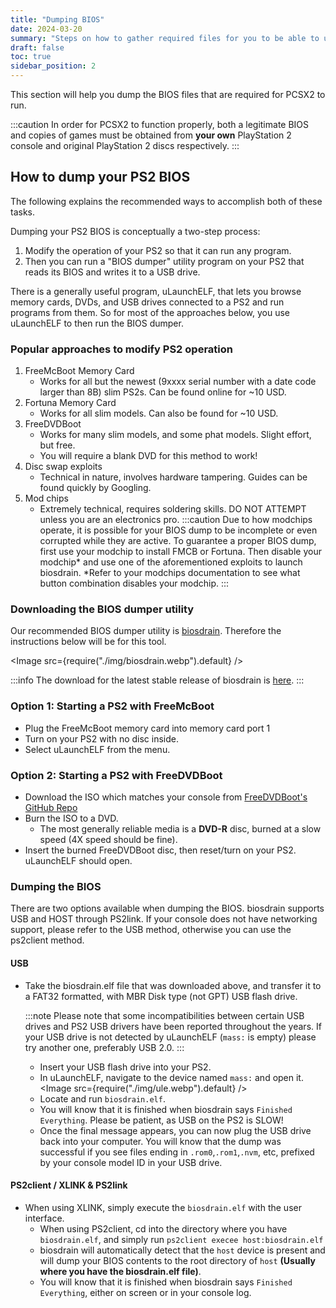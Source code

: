 ```yaml
---
title: "Dumping BIOS"
date: 2024-03-20
summary: "Steps on how to gather required files for you to be able to use PCSX2"
draft: false
toc: true
sidebar_position: 2
---
```


This section will help you dump the BIOS files that are required for PCSX2 to run.

:::caution
In order for PCSX2 to function properly, both a legitimate BIOS and copies of games must be obtained from **your own** PlayStation 2 console and original PlayStation 2 discs respectively.
:::

## How to dump your PS2 BIOS

The following explains the recommended ways to accomplish both of these tasks.

Dumping your PS2 BIOS is conceptually a two-step process:

1. Modify the operation of your PS2 so that it can run any program.
2. Then you can run a "BIOS dumper" utility program on your PS2 that reads its BIOS and writes it to a USB drive.

There is a generally useful program, uLaunchELF, that lets you browse memory cards, DVDs, and USB drives connected to a PS2 and run programs from them. So for most of the approaches below, you use uLaunchELF to then run the BIOS dumper.

### Popular approaches to modify PS2 operation

1. FreeMcBoot Memory Card
   - Works for all but the newest (9xxxx serial number with a date code larger than 8B) slim PS2s. Can be found online for ~10 USD.
2. Fortuna Memory Card
   - Works for all slim models. Can also be found for ~10 USD.
3. FreeDVDBoot
   - Works for many slim models, and some phat models. Slight effort, but free.
   - You will require a blank DVD for this method to work!
4. Disc swap exploits
   - Technical in nature, involves hardware tampering. Guides can be found quickly by Googling.
5. Mod chips
   - Extremely technical, requires soldering skills. DO NOT ATTEMPT unless you are an electronics pro.
     :::caution
     Due to how modchips operate, it is possible for your BIOS dump to be incomplete or even corrupted while they are active.
     To guarantee a proper BIOS dump, first use your modchip to install FMCB or Fortuna. Then disable your modchip\* and use one of the aforementioned exploits to launch biosdrain.
     \*Refer to your modchips documentation to see what button combination disables your modchip.
     :::

### Downloading the BIOS dumper utility

Our recommended BIOS dumper utility is [biosdrain](https://github.com/F0bes/biosdrain). Therefore the instructions below will be for this tool.

<Image src={require("./img/biosdrain.webp").default} />

:::info
The download for the latest stable release of biosdrain is [here](https://github.com/f0bes/biosdrain/releases/latest/download/biosdrain.elf).
:::

### Option 1: Starting a PS2 with FreeMcBoot

- Plug the FreeMcBoot memory card into memory card port 1
- Turn on your PS2 with no disc inside.
- Select uLaunchELF from the menu.

### Option 2: Starting a PS2 with FreeDVDBoot

- Download the ISO which matches your console from [FreeDVDBoot's GitHub Repo](https://github.com/CTurt/FreeDVDBoot/tree/master/PREBUILT%20ISOs)
- Burn the ISO to a DVD.
  - The most generally reliable media is a **DVD-R** disc, burned at a slow speed (4X speed should be fine).
- Insert the burned FreeDVDBoot disc, then reset/turn on your PS2. uLaunchELF should open.

### Dumping the BIOS

There are two options available when dumping the BIOS.
biosdrain supports USB and HOST through PS2link. If your console does not have networking support, please refer to the USB method, otherwise you can use the ps2client method.

#### USB

- Take the biosdrain.elf file that was downloaded above, and transfer it to a FAT32 formatted, with MBR Disk type (not GPT) USB flash drive.

  :::note
  Please note that some incompatibilities between certain USB drives and PS2 USB drivers have been reported throughout the years. If your USB drive is not detected by uLaunchELF (`mass:` is empty) please try another one, preferably USB 2.0.
  :::

  - Insert your USB flash drive into your PS2.
  - In uLaunchELF, navigate to the device named `mass:` and open it.
    <Image src={require("./img/ule.webp").default} />
  - Locate and run `biosdrain.elf`.
  - You will know that it is finished when biosdrain says `Finished Everything`. Please be patient, as USB on the PS2 is SLOW!
  - Once the final message appears, you can now plug the USB drive back into your computer. You will know that the dump was successful if you see files ending in `.rom0`,`.rom1`,`.nvm`, etc, prefixed by your console model ID in your USB drive.

#### PS2client / XLINK & PS2link

- When using XLINK, simply execute the `biosdrain.elf` with the user interface.
  - When using PS2client, cd into the directory where you have `biosdrain.elf`, and simply run `ps2client execee host:biosdrain.elf`
  - biosdrain will automatically detect that the `host` device is present and will dump your BIOS contents to the root directory of `host` **(Usually where you have the biosdrain.elf file)**.
  - You will know that it is finished when biosdrain says `Finished Everything`, either on screen or in your console log.
